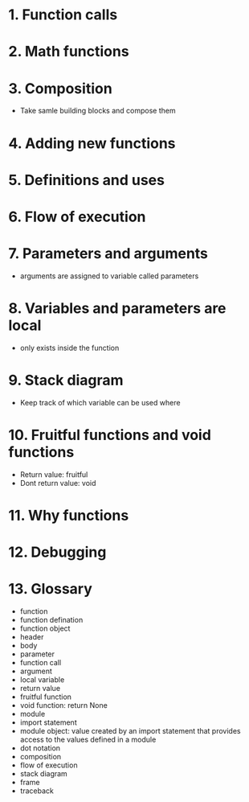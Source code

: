 # 1. Function calls
# 2. Math functions
# 3. Composition
- Take samle building blocks and compose them
# 4. Adding new functions
# 5. Definitions and uses
# 6. Flow of execution
# 7. Parameters and arguments
- arguments are assigned to variable called parameters
# 8. Variables and parameters are local
- only exists inside the function
# 9. Stack diagram
- Keep track of which variable can be used where
# 10. Fruitful functions and void functions
- Return value: fruitful
- Dont return value: void
# 11. Why functions
# 12. Debugging
# 13. Glossary
- function
- function defination
- function object
- header
- body
- parameter
- function call
- argument
- local variable
- return value
- fruitful function
- void function: return None
- module
- import statement
- module object: value created by an import statement that provides access to the values defined in a module
- dot notation
- composition
- flow of execution
- stack diagram
- frame
- traceback
